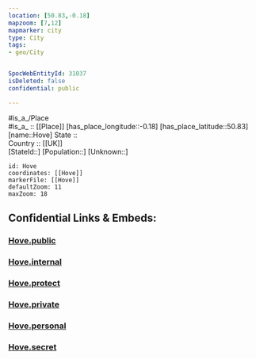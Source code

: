 ```yaml
---
location: [50.83,-0.18] 
mapzoom: [7,12] 
mapmarker: city 
type: City
tags:
- geo/City


SpocWebEntityId: 31037
isDeleted: false
confidential: public

---
```

#is_a_/Place  
#is_a_ :: [[Place]] 
[has_place_longitude::-0.18] 
[has_place_latitude::50.83] 
[name::Hove] 
State ::  
Country :: [[UK]]  
[StateId::] 
[Population::] 
[Unknown::] 


```leaflet
id: Hove
coordinates: [[Hove]] 
markerFile: [[Hove]] 
defaultZoom: 11 
maxZoom: 18
```


## Confidential Links & Embeds: 

### [Hove.public](/_public/\Earth\Continent\Europe\Europe~North\UK\England\Regions~England\South_East_England\Brighton_and_Hove\cities~Brighton_and_HoveHove.public.md) 

### [Hove.internal](/_internal/\Earth\Continent\Europe\Europe~North\UK\England\Regions~England\South_East_England\Brighton_and_Hove\cities~Brighton_and_HoveHove.internal.md) 

### [Hove.protect](/_protect/\Earth\Continent\Europe\Europe~North\UK\England\Regions~England\South_East_England\Brighton_and_Hove\cities~Brighton_and_HoveHove.protect.md) 

### [Hove.private](/_private/\Earth\Continent\Europe\Europe~North\UK\England\Regions~England\South_East_England\Brighton_and_Hove\cities~Brighton_and_HoveHove.private.md) 

### [Hove.personal](/_personal/\Earth\Continent\Europe\Europe~North\UK\England\Regions~England\South_East_England\Brighton_and_Hove\cities~Brighton_and_HoveHove.personal.md) 

### [Hove.secret](/_secret/\Earth\Continent\Europe\Europe~North\UK\England\Regions~England\South_East_England\Brighton_and_Hove\cities~Brighton_and_HoveHove.secret.md)

